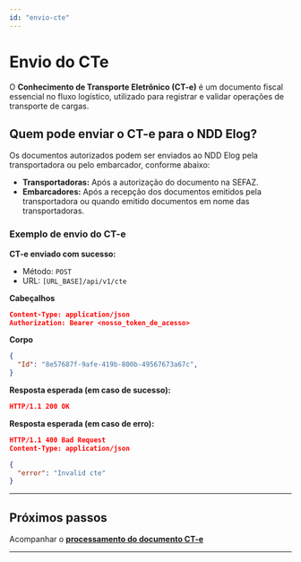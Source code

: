 ```yaml
---
id: "envio-cte"
---
```


# Envio do CTe
O **Conhecimento de Transporte Eletrônico (CT-e)** é um documento fiscal essencial no fluxo logístico, utilizado para registrar e validar operações de transporte de cargas. 

## Quem pode enviar o CT-e para o NDD Elog?
Os documentos autorizados podem ser enviados ao NDD Elog pela transportadora ou pelo embarcador, conforme abaixo:

- **Transportadoras:** Após a autorização do documento na SEFAZ.
- **Embarcadores:** Após a recepção dos documentos emitidos pela transportadora ou quando emitido documentos em nome das transportadoras.

### Exemplo de envio do CT-e

**CT-e enviado com sucesso:**
- Método: `POST`
- URL: `[URL_BASE]/api/v1/cte`

**Cabeçalhos**
```json
Content-Type: application/json
Authorization: Bearer <nosso_token_de_acesso>
```

**Corpo**
```json
{
  "Id": "8e57687f-9afe-419b-800b-49567673a67c",
}
```

**Resposta esperada (em caso de sucesso):**
```json
HTTP/1.1 200 OK
```

**Resposta esperada (em caso de erro):**
```json
HTTP/1.1 400 Bad Request
Content-Type: application/json

{
  "error": "Invalid cte"
}
```

---
## **Próximos passos**

Acompanhar o [**processamento do documento CT-e**](./notificacao-processamento-cte)

---